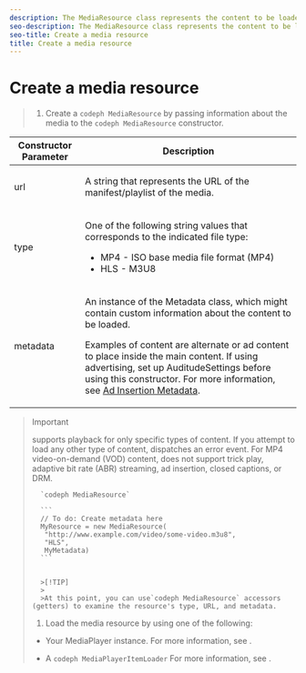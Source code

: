 ```yaml
---
description: The MediaResource class represents the content to be loaded by the MediaPlayer instance.
seo-description: The MediaResource class represents the content to be loaded by the MediaPlayer instance.
seo-title: Create a media resource
title: Create a media resource
---
```


# Create a media resource

>1. Create a `codeph MediaResource` by passing information about the media to the `codeph MediaResource` constructor.
<table id="table_DD0D5D9129D54F73881399B9B4FF546A"> 
 <tgroup cols="2">
  <colspec colnum="1" colname="col1" colwidth="1.00*" />
  <colspec colnum="2" colname="col2" colwidth="2.99*" />
  <thead> 
   <tr> 
    <th colname="col1" class="entry">Constructor Parameter </th> 
    <th colname="col2" class="entry">Description </th> 
   </tr>
  </thead> 
  <tbody> 
   <tr> 
    <td colname="col1"><span class="codeph">url</span></td> 
    <td colname="col2"> <p>A string that represents the URL of the manifest/playlist of the media. </p> </td> 
   </tr> 
   <tr> 
    <td colname="col1"><span class="codeph">type</span> </td> 
    <td colname="col2"> <p>One of the following string values that corresponds to the indicated file type: 
      <ul id="ul_7512E90B7B294EF9BFBA2D68DE678CBB"> 
       <li id="li_AA84434E84184A3D909552794B425ABD"><span class="codeph">MP4</span> - ISO base media file format (MP4) </li> 
       <li id="li_8A2F3752569344B59EE30303A8393488"><span class="codeph">HLS</span> - M3U8 </li> 
      </ul> </p> </td> 
   </tr> 
   <tr> 
    <td colname="col1"><span class="codeph">metadata</span> </td> 
    <td colname="col2"> <p>An instance of the <span class="codeph">Metadata</span> class, which might contain custom information about the content to be loaded. </p> <p>Examples of content are alternate or ad content to place inside the main content. If using advertising, set up <span class="codeph">AuditudeSettings</span> before using this constructor. For more information, see <a href="c_psdk_dhls_1.4_ad-insertion-metadata.xml" format="dita" scope="local">Ad Insertion Metadata</a>. </p> </td> 
   </tr> 
  </tbody> 
 </tgroup> 
</table>

>   >[!IMPORTANT]
>   >
>   >supports playback for only specific types of content. If you attempt to load any other type of content, dispatches an error event.
>   >For MP4 video-on-demand (VOD) content,  does not support trick play, adaptive bit rate (ABR) streaming, ad insertion, closed captions, or DRM.
>   >
>   >
>   
>       
>       `codeph MediaResource`
>       
>       ```
>       // To do: Create metadata here
>       MyResource = new MediaResource(
>        "http://www.example.com/video/some-video.m3u8", 
>        "HLS",
>        MyMetadata)
>       ```
>       
>       
>       >[!TIP]
>       >
>       >At this point, you can use`codeph MediaResource` accessors (getters) to examine the resource's type, URL, and metadata.
>       
>   
>1. Load the media resource by using one of the following:
>* Your MediaPlayer instance.
>  For more information, see []().
>  
>  
>* A `codeph MediaPlayerItemLoader`
>  For more information, see []().
>  
>  
>   
>   
>   
